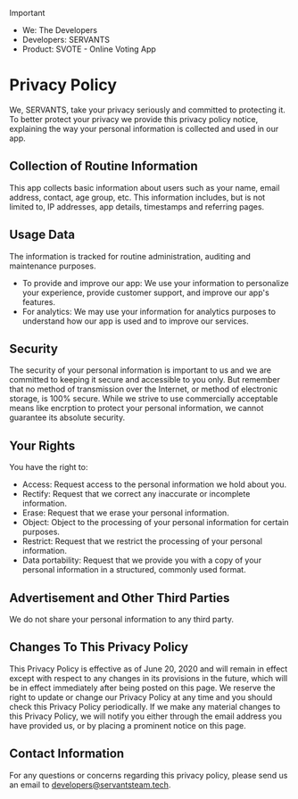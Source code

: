 > [!IMPORTANT]
> * We: The Developers
> * Developers: SERVANTS
> * Product: SVOTE - Online Voting App

# Privacy Policy
We, SERVANTS, take your privacy seriously and committed to protecting it. To better protect your privacy we provide this privacy policy notice, explaining the way your personal information is collected and used in our app.  

## Collection of Routine Information
This app collects basic information about users such as your name, email address, contact, age group, etc. This information includes, but is not limited to, IP addresses, app details, timestamps and referring pages. 

## Usage Data 
The information is tracked for routine administration, auditing and maintenance purposes.
* To provide and improve our app: We use your information to personalize your experience, provide customer support, and improve our app's features.
* For analytics: We may use your information for analytics purposes to understand how our app is used and to improve our services.

## Security
The security of your personal information is important to us and we are committed to keeping it secure and accessible to you only. But remember that no method of transmission over the Internet, or method of electronic storage, is 100% secure. While we strive to use commercially acceptable means like encrption to protect your personal information, we cannot guarantee its absolute security.

## Your Rights
You have the right to:
* Access: Request access to the personal information we hold about you.
* Rectify: Request that we correct any inaccurate or incomplete information.
* Erase: Request that we erase your personal information.
* Object: Object to the processing of your personal information for certain purposes.
* Restrict: Request that we restrict the processing of your personal information.
* Data portability: Request that we provide you with a copy of your personal information in a structured, commonly used format.

## Advertisement and Other Third Parties
We do not share your personal information to any third party.

## Changes To This Privacy Policy
This Privacy Policy is effective as of June 20, 2020 and will remain in effect except with respect to any changes in its provisions in the future, which will be in effect immediately after being posted on this page.
We reserve the right to update or change our Privacy Policy at any time and you should check this Privacy Policy periodically. If we make any material changes to this Privacy Policy, we will notify you either through the email address you have provided us, or by placing a prominent notice on this page.

## Contact Information
For any questions or concerns regarding this privacy policy, please send us an email to developers@servantsteam.tech.
